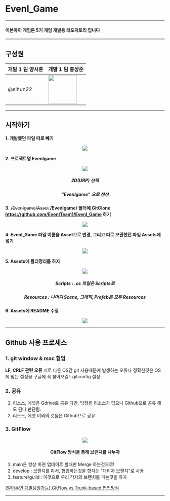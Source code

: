 # EvenI_Game

---

#### 이븐아이 게임톤 5기 게임 개발용 레포지토리 입니다

---

## 구성원
|개발 1 팀 양시훈|개발 1 팀 홍상준|
|---|---|
|@slhun22|<a href="https://github.com/DogGuyMan"><img src="https://github.com/DogGuyMan.png" width="90"></a>|

---

## 시작하기

**1. 개발했던 파일 따로 빼기**
<div align=center>
    <img src="https://imgur.com/B4KjPtt.png">
</div>

**2. 프로젝트명 EvenIgame**
<div align=center>
    <img src="https://imgur.com/AcVcmIC.png">
    <h5>2D(URP) 선택</h5>
    <h5>"EvenIgame" 으로 생성</h5>
</div>

**3.** ~~/EvenIgame/Asset~~ **/EvenIgame/ 폴더에 GitClone https://github.com/EvenITeam1/EvenI_Game 하기**

<div align=center>
    <img src="https://imgur.com/Xyz5Uoq.png">
</div>



**4. EvenI_Game 파일 이름을 Asset으로 변경, 그리고 따로 보관했던 파일 Assets에 넣기**
<div align=center>
    <img src="https://imgur.com/u7V2OTc.png">
</div>

**5. Assets에 폴더정리를 하자**
<div align=center>
    <img src="https://imgur.com/fOyLYBA.png">
    <h5>Scripts : .cs 파일은 Scripts로</h5>
    <h5>Resources : 나머지 Scene, 그래픽, Prefeb은 모두 Resources</h5>
</div>


**6. Assets에 README 수정**
<div align=center>
    <img src="https://imgur.com/pVjUKAg.png">
</div>


---

## Github 사용 프로세스


### 1. git window & mac 협업
**LF, CRLF 관련 오류**
서로 다른 OS간 git 사용때문에 발생하는 오류다 정확한것은 
OS에 맞는 설정을 구글에 꼭 찾아보길!
.gitconfig 설정

### 2. 공유
1. 리소스, 에셋은 Gdrive로 공유 다만, 당장은 리소스가 없으니 Github으로 공유 해도 된다 판단됨.
2. 리소스, 에셋 이외의 것들은 Github으로 공유


### 3. GitFlow

<div align=center>
    <img src="https://imgur.com/pvEkcBI.png">
    <h4>GitFlow 방식을 통해 브랜치를 나누자</h4>
</div>

1. main은 항상 버젼 업데이트 할때만 Merge 하는것으로!
2. develop : 브랜치를 파서, 협업하는것을 합치는 "대리자 브랜치"로 사용
3. feature/guild : 이것으로 우리 각자의 브랜치를 파는것을 하자

[(알아두면 개발팀장가능) GitFlow vs Trunk-based 협업방식](https://www.youtube.com/watch?v=EV3FZ3cWBp8)


---



















